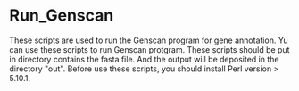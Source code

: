 # Run_Genscan
These scripts are used to run the Genscan program for gene annotation.
Yu can use these scripts to run Genscan protgram. These scripts should be put in directory contains the fasta file. And the output will be 
deposited in the directory "out". Before use these scripts, you should install Perl version > 5.10.1.

